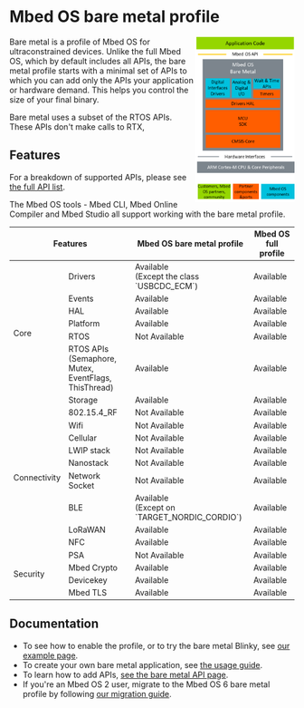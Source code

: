 # Mbed OS bare metal profile

<img src="../../images/bare_metal_block_diagram.png" width="35%" align="right" />


Bare metal is a profile of Mbed OS for ultraconstrained devices. Unlike the full Mbed OS, which by default includes all APIs, the bare metal profile starts with a minimal set of APIs to which you can add only the APIs your application or hardware demand. This helps you control the size of your final binary.<!--not sure that's a good term-->

Bare metal uses a subset of the RTOS APIs. These APIs don't make calls to RTX, <!--which means they can work as an RTOS-less have been ported to bare metal and they do not make calls to RTX.-->

<!--If your application does not use an RTOS, build it in the bare metal mode to achieve memory savings. -->
<!--should we explain something about the problems of non-RTOS?-->

## Features

For a breakdown of supported APIs, please see [the full API list](../apis/index.html).

The Mbed OS tools - Mbed CLI, Mbed Online Compiler and Mbed Studio all support working with the bare metal profile.

<table>
    <thead>
        <tr>
            <th colspan="2">Features</th>
            <th>Mbed OS bare metal profile</th>
            <th> Mbed OS full profile</th>
        </tr>
    </thead>
    <tbody>
        <tr>
            <td rowspan="7">Core</td>
            <td>Drivers</td>
            <td>Available <br>(Except the class `USBCDC_ECM`)</td>
            <td>Available</td>
        </tr>
        <tr>        
            <td >Events</td>
            <td>Available</span></td>
            <td>Available</td>
        </tr>
        <tr>        
            <td >HAL</td>
            <td>Available</span></td>
            <td>Available</td>
        </tr>
        <tr>        
            <td >Platform</td>
            <td>Available</span></td>
            <td>Available</td>
        </tr>
        <tr>        
            <td>RTOS</td>
            <td><span>Not Available</span></span></td>
            <td>Available</td>
        </tr>  
                <tr>        
            <td>RTOS APIs <br> (Semaphore, Mutex, EventFlags, ThisThread)</td>
            <td>Available</td>
            <td>Available</td>
        </tr>
        <tr>        
            <td>Storage</td>
            <td>Available</td>
            <td>Available</td>     
        <tr>
            <td rowspan="9">Connectivity</td>
            <td>802.15.4_RF</td>
            <td><span  >Not Available</span></td>
            <td>Available</td>
        </tr>
        <tr>
            <td>Wifi</td>
            <td><span>Not Available</span></td>
            <td>Available</td>
        </tr>
        <tr>
            <td>Cellular</td>
            <td><span>Not Available</span></td>
            <td>Available</td>
        </tr>
        <tr>
            <td>LWIP stack</td>
            <td><span>Not Available</span></td>
            <td>Available</td>
        </tr>
        <tr>
            <td>Nanostack</td>
            <td><span>Not Available</span></td>
            <td>Available</td>
        </tr>
        <tr>
            <td>Network Socket</td>
            <td><span>Not Available</span></td>
            <td>Available</td>
        </tr>
        </tr>
        <tr>
            <td>BLE</td>
            <td>Available<br>(Except on `TARGET_NORDIC_CORDIO`)</td>
            <td>Available</td>
        </tr>    
        <tr>
            <td>LoRaWAN</td>
            <td>Available</td>
            <td>Available</td>
        </tr>  
        <tr>
            <td>NFC</td>
            <td>Available</td>
            <td>Available</td>
        </tr>
        <tr>
            <td rowspan="4">Security</td>
            <td>PSA</td>
            <td><span>Not Available</span></td>
            <td>Available</td>
        </tr>
        <tr>
            <td>Mbed Crypto</td>
            <td>Available</td>
            <td>Available</td>
        </tr>
        <tr>
            <td>Devicekey</td>
            <td>Available</td>
            <td>Available</td>
        </tr>  
        <tr>
            <td>Mbed TLS</td>
            <td>Available</td>
            <td>Available</td>
        </tr>
    </tbody>
</table>

## Documentation

- To see how to enable the profile, or to try the bare metal Blinky, see [our example page]().
- To create your own bare metal application, see [the usage guide]().
- To learn how to add APIs, [see the bare metal API page]().
- If you're an Mbed OS 2 user, migrate to the Mbed OS 6 bare metal profile by following [our migration guide]().<!--that's not application develoeprs though, right? it's for hardware people?-->
